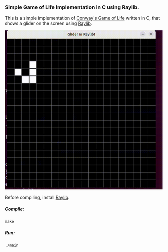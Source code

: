 ### Simple Game of Life Implementation in C using Raylib.

This is a simple implementation of [Conway's Game of Life](https://en.wikipedia.org/wiki/Conway%27s_Game_of_Life) written in C, that shows a glider on the screen using [Raylib](https://www.raylib.com/).

![glider gif](c-gol-raylib.gif)

Before compiling, install [Raylib](https://www.raylib.com/).

##### Compile:

```console
make
```

##### Run:

```console
./main
```
